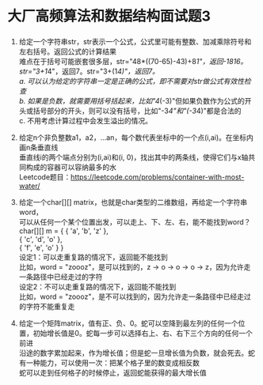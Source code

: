 # 大厂高频算法和数据结构面试题3

### 

1. 给定一个字符串str，str表示一个公式，公式里可能有整数、加减乘除符号和左右括号。返回公式的计算结果  
   难点在于括号可能嵌套很多层，str="48*((70-65)-43)+8*1"，返回-1816。str="3+1*4"，返回7。str="3+(1*4)"，返回7。  
   a. 可以认为给定的字符串一定是正确的公式，即不需要对str做公式有效性检查  
   b. 如果是负数，就需要用括号括起来，比如"4*(-3)"但如果负数作为公式的开头或括号部分的开头，则可以没有括号，比如"-3*4"和"(-3*4)"都是合法的  
   c. 不用考虑计算过程中会发生溢出的情况。  

2. 给定n个非负整数a1，a2，...an，每个数代表坐标中的一个点(i,ai)。在坐标内画n条垂直线  
   垂直线i的两个端点分别为(i,ai)和(i, 0)，找出其中的两条线，使得它们与x轴共同构成的容器可以容纳最多的水  
   Leetcode题目：https://leetcode.com/problems/container-with-most-water/  

3. 给定一个char[][] matrix，也就是char类型的二维数组，再给定一个字符串word，  
   可以从任何一个某个位置出发，可以走上、下、左、右，能不能找到word？  
   char[][] m = { { 'a', 'b', 'z' },  
   { 'c', 'd', 'o' },  
   { 'f', 'e', 'o' } }  
   设定1：可以走重复路的情况下，返回能不能找到  
   比如，word = "zoooz"，是可以找到的，z -> o -> o -> o -> z，因为允许走一条路径中已经走过的字符  
   设定2：不可以走重复路的情况下，返回能不能找到  
   比如，word = "zoooz"，是不可以找到的，因为允许走一条路径中已经走过的字符不能重复走  

4. 给定一个矩阵matrix，值有正、负、0。蛇可以空降到最左列的任何一个位置，初始增长值是0。蛇每一步可以选择右上、右、右下三个方向的任何一个前进  
   沿途的数字累加起来，作为增长值；但是蛇一旦增长值为负数，就会死去。蛇有一种能力，可以使用一次：把某个格子里的数变成相反数  
   蛇可以走到任何格子的时候停止，返回蛇能获得的最大增长值  

